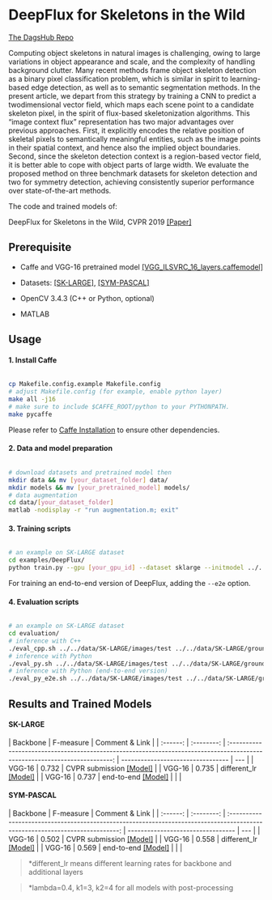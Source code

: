 # DeepFlux for Skeletons in the Wild

[The DagsHub Repo](https://dagshub.com/Bharat-mtr/DeepFlux)

Computing object skeletons in natural images is challenging, owing to large variations in object appearance and scale, and the complexity of handling background clutter. Many recent methods frame object skeleton detection as a binary pixel classification problem, which is similar in spirit to learning-based edge detection, as well as to semantic segmentation methods. In the present article, we depart from this strategy by training a CNN to predict a twodimensional vector field, which maps each scene point to a candidate skeleton pixel, in the spirit of flux-based skeletonization algorithms. This “image context flux” representation has two major advantages over previous approaches. First, it explicitly encodes the relative position of skeletal pixels to semantically meaningful entities, such as the image points in their spatial context, and hence also the implied object boundaries. Second, since the skeleton detection context is a region-based vector field, it is better able to cope with object parts of large width. We evaluate the proposed method on three benchmark datasets for skeleton detection and two for symmetry detection, achieving consistently superior performance over state-of-the-art methods.

The code and trained models of:

DeepFlux for Skeletons in the Wild, CVPR 2019 [[Paper]](http://openaccess.thecvf.com/content_CVPR_2019/papers/Wang_DeepFlux_for_Skeletons_in_the_Wild_CVPR_2019_paper.pdf)

## Prerequisite

- Caffe and VGG-16 pretrained model [[VGG_ILSVRC_16_layers.caffemodel]](http://www.robots.ox.ac.uk/~vgg/software/very_deep/caffe/VGG_ILSVRC_16_layers.caffemodel)

- Datasets: [[SK-LARGE]](https://dagshub.com/Bharat-mtr/DeepFlux/src/master/data/SK-LARGE), [[SYM-PASCAL]](https://dagshub.com/Bharat-mtr/DeepFlux/src/master/data/SymPASCAL-by-KZ)

- OpenCV 3.4.3 (C++ or Python, optional)

- MATLAB

## Usage

#### 1. Install Caffe

```bash

cp Makefile.config.example Makefile.config
# adjust Makefile.config (for example, enable python layer)
make all -j16
# make sure to include $CAFFE_ROOT/python to your PYTHONPATH.
make pycaffe

```

Please refer to [Caffe Installation](http://caffe.berkeleyvision.org/install_apt.html) to ensure other dependencies.

#### 2. Data and model preparation

```bash

# download datasets and pretrained model then
mkdir data && mv [your_dataset_folder] data/
mkdir models && mv [your_pretrained_model] models/
# data augmentation
cd data/[your_dataset_folder]
matlab -nodisplay -r "run augmentation.m; exit"

```

#### 3. Training scripts

```bash

# an example on SK-LARGE dataset
cd examples/DeepFlux/
python train.py --gpu [your_gpu_id] --dataset sklarge --initmodel ../../models/VGG_ILSVRC_16_layers.caffemodel

```

For training an end-to-end version of DeepFlux, adding the `--e2e` option.

#### 4. Evaluation scripts

```bash

# an example on SK-LARGE dataset
cd evaluation/
# inference with C++
./eval_cpp.sh ../../data/SK-LARGE/images/test ../../data/SK-LARGE/groundTruth/test ../../models/sklarge_iter_40000.caffemodel
# inference with Python
./eval_py.sh ../../data/SK-LARGE/images/test ../../data/SK-LARGE/groundTruth/test ../../models/sklarge_iter_40000.caffemodel
# inference with Python (end-to-end version)
./eval_py_e2e.sh ../../data/SK-LARGE/images/test ../../data/SK-LARGE/groundTruth/test ../../models/sklarge_iter_40000.caffemodel

```

## Results and Trained Models

#### SK-LARGE

| Backbone | F-measure  |                                                       Comment & Link                                                       |
| :------: | :--------: | :------------------------------------------------------------------------------------------------------------------------: | --------------------------------- | --- |
|  VGG-16  |   0.732    |   CVPR submission [[Model]](https://dagshub.com/Bharat-mtr/DeepFlux/src/master/model/sklarge_iter_40000_CVPR.caffemodel)   |
|  VGG-16  |   0.735    | different_lr [[Model]](https://dagshub.com/Bharat-mtr/DeepFlux/src/master/model/sklarge_iter_40000_DifferentLR.caffemodel) |
|  VGG-16  |   0.737    | end-to-end [[Model]](https://dagshub.com/Bharat-mtr/DeepFlux/src/master/model/0.737_sklarge_iter_40000_end2end.caffemodel) |
|   <!--   | ResNet-101 |                                                           0.752                                                            | different_lr [[Available soon]]() | --> |

#### SYM-PASCAL

| Backbone | F-measure  |                                                        Comment & Link                                                        |
| :------: | :--------: | :--------------------------------------------------------------------------------------------------------------------------: | --------------------------------- | --- |
|  VGG-16  |   0.502    |   CVPR submission [[Model]](https://dagshub.com/Bharat-mtr/DeepFlux/src/master/model/sympascal_iter_40000_CVPR.caffemodel)   |
|  VGG-16  |   0.558    | different_lr [[Model]](https://dagshub.com/Bharat-mtr/DeepFlux/src/master/model/sympascal_iter_40000_DifferentLR.caffemodel) |
|  VGG-16  |   0.569    |     end-to-end [[Model]](https://dagshub.com/Bharat-mtr/DeepFlux/src/master/model/0.569_sympascal_iter_40000.caffemodel)     |
|   <!--   | ResNet-101 |                                                            0.584                                                             | different_lr [[Available soon]]() | --> |

> \*different_lr means different learning rates for backbone and additional layers

> \*lambda=0.4, k1=3, k2=4 for all models with post-processing
